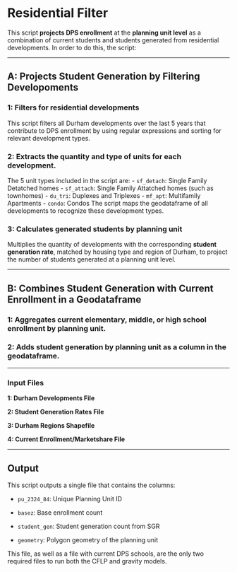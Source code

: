 # Residential Filter

This script **projects DPS enrollment** at the **planning unit level** as a combination of current students and students generated from residential developments. 
In order to do this, the script:

---

## A: Projects Student Generation by Filtering Developoments

### 1: Filters for residential developments 
This script filters all Durham developments over the last 5 years that contribute to DPS enrollment by using regular expressions and sorting for relevant development types.

### 2: Extracts the **quantity** and **type of units** for each development. 
The 5 unit types included in the script are:
    - `sf_detach`: Single Family Detatched homes
    - `sf_attach`: Single Family Attatched homes (such as townhomes)
    - `du_tri`: Duplexes and Triplexes
    - `mf_apt`: Multifamily Apartments
    - `condo`: Condos
The script maps the geodataframe of all developments to recognize these development types.

### 3: Calculates generated students by planning unit
Multiplies the quantity of developments with the corresponding **student generation rate**, matched by housing type and region of Durham, to project the number of students generated at a planning unit level.

---

## B: Combines Student Generation with Current Enrollment in a Geodataframe

### 1: Aggregates current elementary, middle, or high school enrollment by planning unit.

### 2: Adds student generation by planning unit as a column in the geodataframe.

---

### Input Files

**1: Durham Developments File**

**2: Student Generation Rates File**

**3: Durham Regions Shapefile**

**4: Current Enrollment/Marketshare File**

---


## Output

This script outputs a single file that contains the columns:
- `pu_2324_84`: Unique Planning Unit ID

- `basez`: Base enrollment count

- `student_gen`: Student generation count from SGR

- `geometry`: Polygon geometry of the planning unit

This file, as well as a file with current DPS schools, are the only two required files to run both the CFLP and gravity models. 
